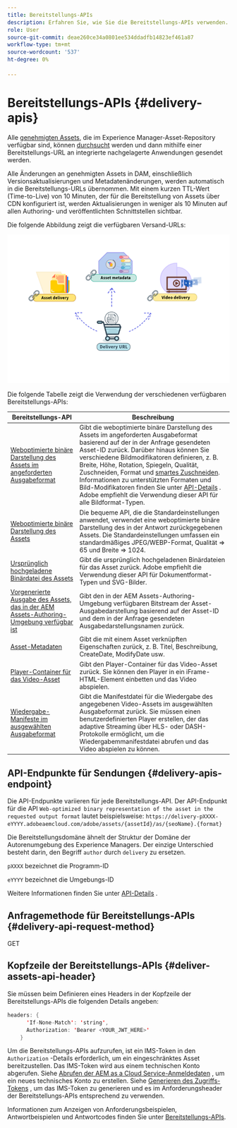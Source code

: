 ```yaml
---
title: Bereitstellungs-APIs
description: Erfahren Sie, wie Sie die Bereitstellungs-APIs verwenden.
role: User
source-git-commit: deae260ce34a0801ee534ddadfb14823ef461a87
workflow-type: tm+mt
source-wordcount: '537'
ht-degree: 0%

---
```


# Bereitstellungs-APIs {#delivery-apis}

Alle [genehmigten Assets](approve-assets.md), die im Experience Manager-Asset-Repository verfügbar sind, können [durchsucht](search-assets-api.md) werden und dann mithilfe einer Bereitstellungs-URL an integrierte nachgelagerte Anwendungen gesendet werden.

Alle Änderungen an genehmigten Assets in DAM, einschließlich Versionsaktualisierungen und Metadatenänderungen, werden automatisch in die Bereitstellungs-URLs übernommen. Mit einem kurzen TTL-Wert (Time-to-Live) von 10 Minuten, der für die Bereitstellung von Assets über CDN konfiguriert ist, werden Aktualisierungen in weniger als 10 Minuten auf allen Authoring- und veröffentlichten Schnittstellen sichtbar.

Die folgende Abbildung zeigt die verfügbaren Versand-URLs:

![Bereitstellungs-APIs](assets/delivery-url.png)

Die folgende Tabelle zeigt die Verwendung der verschiedenen verfügbaren Bereitstellungs-APIs:

| Bereitstellungs-API | Beschreibung |
|---|---|
| [Weboptimierte binäre Darstellung des Assets im angeforderten Ausgabeformat](https://adobe-aem-assets-delivery.redoc.ly/#operation/getAssetSeoFormat) | Gibt die weboptimierte binäre Darstellung des Assets im angeforderten Ausgabeformat basierend auf der in der Anfrage gesendeten Asset-ID zurück. Darüber hinaus können Sie verschiedene Bildmodifikatoren definieren, z. B. Breite, Höhe, Rotation, Spiegeln, Qualität, Zuschneiden, Format und [smartes Zuschneiden](/help/assets/dynamic-media/image-profiles.md). Informationen zu unterstützten Formaten und Bild-Modifikatoren finden Sie unter [API-Details](https://adobe-aem-assets-delivery.redoc.ly/#operation/getAssetSeoFormat) .<br>Adobe empfiehlt die Verwendung dieser API für alle Bildformat-Typen. |
| [Weboptimierte binäre Darstellung des Assets](https://adobe-aem-assets-delivery.redoc.ly/#operation/getAsset) | Die bequeme API, die die Standardeinstellungen anwendet, verwendet eine weboptimierte binäre Darstellung des in der Antwort zurückgegebenen Assets. Die Standardeinstellungen umfassen ein standardmäßiges JPEG/WEBP-Format, Qualität => 65 und Breite => 1024. |
| [Ursprünglich hochgeladene Binärdatei des Assets](https://adobe-aem-assets-delivery.redoc.ly/#operation/getAssetOriginal) | Gibt die ursprünglich hochgeladenen Binärdateien für das Asset zurück. Adobe empfiehlt die Verwendung dieser API für Dokumentformat-Typen und SVG-Bilder. |
| [Vorgenerierte Ausgabe des Assets, das in der AEM Assets-Authoring-Umgebung verfügbar ist](https://adobe-aem-assets-delivery.redoc.ly/#operation/getAssetRendition) | Gibt den in der AEM Assets-Authoring-Umgebung verfügbaren Bitstream der Asset-Ausgabedarstellung basierend auf der Asset-ID und dem in der Anfrage gesendeten Ausgabedarstellungsnamen zurück. |
| [Asset-Metadaten](https://adobe-aem-assets-delivery.redoc.ly/#operation/getAssetMetadata) | Gibt die mit einem Asset verknüpften Eigenschaften zurück, z. B. Titel, Beschreibung, CreateDate, ModifyDate usw. |
| [Player-Container für das Video-Asset](https://adobe-aem-assets-delivery.redoc.ly/#operation/videoPlayerDelivery) | Gibt den Player-Container für das Video-Asset zurück. Sie können den Player in ein iFrame-HTML-Element einbetten und das Video abspielen. |
| [Wiedergabe-Manifeste im ausgewählten Ausgabeformat](https://adobe-aem-assets-delivery.redoc.ly/#operation/videoManifestDelivery) | Gibt die Manifestdatei für die Wiedergabe des angegebenen Video-Assets im ausgewählten Ausgabeformat zurück. Sie müssen einen benutzerdefinierten Player erstellen, der das adaptive Streaming über HLS- oder DASH-Protokolle ermöglicht, um die Wiedergabemmanifestdatei abrufen und das Video abspielen zu können. |

## API-Endpunkte für Sendungen {#delivery-apis-endpoint}

Die API-Endpunkte variieren für jede Bereitstellungs-API. Der API-Endpunkt für die API `Web-optimized binary representation of the asset in the requested output format` lautet beispielsweise:
`https://delivery-pXXXX-eYYYY.adobeaemcloud.com/adobe/assets/{assetId}/as/{seoName}.{format}`

Die Bereitstellungsdomäne ähnelt der Struktur der Domäne der Autorenumgebung des Experience Managers. Der einzige Unterschied besteht darin, den Begriff `author` durch `delivery` zu ersetzen.

`pXXXX` bezeichnet die Programm-ID

`eYYYY` bezeichnet die Umgebungs-ID

Weitere Informationen finden Sie unter [API-Details](https://adobe-aem-assets-delivery.redoc.ly/#tag/Assets) .

## Anfragemethode für Bereitstellungs-APIs {#delivery-api-request-method}

GET

## Kopfzeile der Bereitstellungs-APIs {#deliver-assets-api-header}

Sie müssen beim Definieren eines Headers in der Kopfzeile der Bereitstellungs-APIs die folgenden Details angeben:

```java
headers: {
      'If-None-Match': 'string',
      Authorization: 'Bearer <YOUR_JWT_HERE>'
    }
```

Um die Bereitstellungs-APIs aufzurufen, ist ein IMS-Token in den `Authorization` -Details erforderlich, um ein eingeschränktes Asset bereitzustellen. Das IMS-Token wird aus einem technischen Konto abgerufen. Siehe [Abrufen der AEM as a Cloud Service-Anmeldedaten](https://experienceleague.adobe.com/docs/experience-manager-cloud-service/content/implementing/developing/generating-access-tokens-for-server-side-apis.html?lang=en#fetch-the-aem-as-a-cloud-service-credentials) , um ein neues technisches Konto zu erstellen. Siehe [Generieren des Zugriffs-Tokens](https://experienceleague.adobe.com/docs/experience-manager-cloud-service/content/implementing/developing/generating-access-tokens-for-server-side-apis.html?lang=en#generating-the-access-token) , um das IMS-Token zu generieren und es im Anforderungsheader der Bereitstellungs-APIs entsprechend zu verwenden.


Informationen zum Anzeigen von Anforderungsbeispielen, Antwortbeispielen und Antwortcodes finden Sie unter [Bereitstellungs-APIs](https://adobe-aem-assets-delivery.redoc.ly/#operation/getAssetSeoFormat).